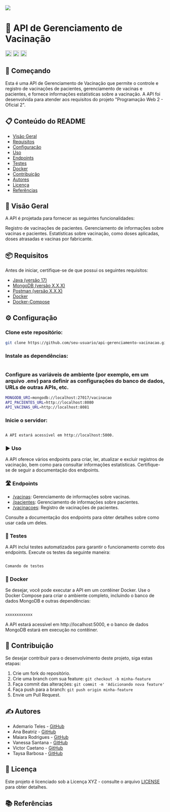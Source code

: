 <img src="http://img.shields.io/static/v1?label=STATUS&message=EM%20DESENVOLVIMENTO&color=GREEN&style=for-the-badge"/>
</p>

# 💉 API de Gerenciamento de Vacinação

<code><img height="20" src="https://img.shields.io/badge/Java-007396?style=for-the-badge&logo=java&logoColor=white"></code>
<code><img height="20" src="https://img.shields.io/badge/MongoDB-47A248?style=for-the-badge&logo=mongodb&logoColor=white"></code>
<code><img height="20" src="https://img.shields.io/badge/Postman-FF6C37?style=for-the-badge&logo=postman&logoColor=white"></code>

## 🚀 Começando

Esta é uma API de Gerenciamento de Vacinação que permite o controle e registro de vacinações de pacientes, gerenciamento de vacinas e pacientes, e fornece informações estatísticas sobre a vacinação. A API foi desenvolvida para atender aos requisitos do projeto "Programação Web 2 - Oficial 2".

## 📋 Conteúdo do README

- [Visão Geral](#visão-geral)
- [Requisitos](#requisitos)
- [Configuração](#configuração)
- [Uso](#uso)
- [Endpoints](#endpoints)
- [Testes](#testes)
- [Docker](#docker)
- [Contribuição](#contribuição)
- [Autores](#autores)
- [Licença](#licença)
- [Referências](#referências)

  
##  📝  Visão Geral

A API é projetada para fornecer as seguintes funcionalidades:

Registro de vacinações de pacientes.
Gerenciamento de informações sobre vacinas e pacientes.
Estatísticas sobre vacinação, como doses aplicadas, doses atrasadas e vacinas por fabricante.

## 📦 Requisitos

Antes de iniciar, certifique-se de que possui os seguintes requisitos:

- [Java (versão 17)](https://www.java.com/)
- [MongoDB (versão X.X.X)](https://www.mongodb.com/)
- [Postman (versão X.X.X)](https://www.postman.com/)
- [Docker](https://www.docker.com/)
- [Docker-Compose](https://www.docker.com/)


## ⚙️ Configuração


### Clone este repositório:

```bash
git clone https://github.com/seu-usuario/api-gerenciamento-vacinacao.git
```

### Instale as dependências:
```bash

```

###  Configure as variáveis de ambiente (por exemplo, em um arquivo .env) para definir as configurações do banco de dados, URLs de outras APIs, etc.

```bash
MONGODB_URI=mongodb://localhost:27017/vacinacao
API_PACIENTES_URL=http://localhost:8080
API_VACINAS_URL=http://localhost:8081
```

###  Inicie o servidor:

```bash

A API estará acessível em http://localhost:5000.
```

###  ▶️ Uso

A API oferece vários endpoints para criar, ler, atualizar e excluir registros de vacinação, bem como para consultar informações estatísticas. Certifique-se de seguir a documentação dos endpoints.

###  🛣️ Endpoints

- [/vacinas](#vacinas): Gerenciamento de informações sobre vacinas.
- [/pacientes](#pacientes): Gerenciamento de informações sobre pacientes.
- [/vacinacoes](#vacinacoes): Registro de vacinações de pacientes.


Consulte a documentação dos endpoints para obter detalhes sobre como usar cada um deles.

### 🧪 Testes
A API inclui testes automatizados para garantir o funcionamento correto dos endpoints. Execute os testes da seguinte maneira:

```bash

Comando de testes

```
###  🐳 Docker

Se desejar, você pode executar a API em um contêiner Docker. Use o Docker Compose para criar o ambiente completo, incluindo o banco de dados MongoDB e outras dependências:

```bash

xxxxxxxxxxxx

```

A API estará acessível em http://localhost:5000, e o banco de dados MongoDB estará em execução no contêiner.

## 🤝 Contribuição

Se desejar contribuir para o desenvolvimento deste projeto, siga estas etapas:

1. Crie um fork do repositório.
2. Crie uma branch com sua feature: `git checkout -b minha-feature`
3. Faça commit das alterações: `git commit -m 'Adicionando nova feature'`
4. Faça push para a branch: `git push origin minha-feature`
5. Envie um Pull Request.

## ✍️ Autores


- Ademario Teles - [GitHub](https://github.com/usuario1)
- Ana Beatriz  - [GitHub](https://github.com/usuario2)
- Maiara Rodrigues  - [GitHub](https://github.com/usuario3)
- Vanessa Santana  - [GitHub](https://github.com/usuario4)
- Victor Caetano - [GitHub](https://github.com/usuario5)
- Taysa Barbosa  - [GitHub](https://github.com/usuario6)


## 📄 Licença

Este projeto é licenciado sob a Licença XYZ - consulte o arquivo [LICENSE](LICENSE) para obter detalhes.

## 📚 Referências
